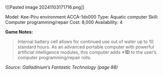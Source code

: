 ![[Pasted image 20241103171716.png]]

Model: Kee-Piru environment ACCA-1dx000
Type: Aquatic computer
Skill: Computer programming/repair
Cost: 8,000
Availability: 4

**Game Notes:**
> Internal battery cell allows for continued use out of water up to 10 standard hours. As an advanced portable computer with powerful artificial intelligence modules, this computer adds **+1D** to the user’s computer programming/repair rolls.

*Source: Galladinium’s Fantastic Technology (page 88)*